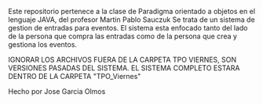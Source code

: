 Este repositorio pertenece a la clase de Paradigma orientado a objetos en el lenguaje JAVA, del profesor Martin Pablo Sauczuk
Se trata de un sistema de gestion de entradas para eventos.
El sistema esta enfocado tanto del lado de la persona que compra las entradas como de la persona que crea y gestiona los eventos.

IGNORAR LOS ARCHIVOS FUERA DE LA CARPETA TPO VIERNES, SON VERSIONES PASADAS DEL SISTEMA. 
EL SISTEMA COMPLETO ESTARA DENTRO DE LA CARPETA "TPO_Viernes"

Hecho por Jose Garcia Olmos
